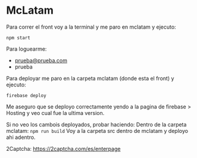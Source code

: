 # McLatam
Para correr el front voy a la terminal y me paro en mclatam y ejecuto:

```npm start```

Para loguearme:

* prueba@prueba.com
* prueba


Para deployar me paro en la carpeta mclatam (donde esta el front) y ejecuto:

```firebase deploy```

Me aseguro que se deployo correctamente yendo a la pagina de firebase > Hosting y veo cual fue la ultima version.

Si no veo los cambois deployados, probar haciendo:
Dentro de la carpeta mclatam:
```npm run build```
Voy a la carpeta src dentro de mclatam y deployo ahi adentro.

2Captcha: https://2captcha.com/es/enterpage 